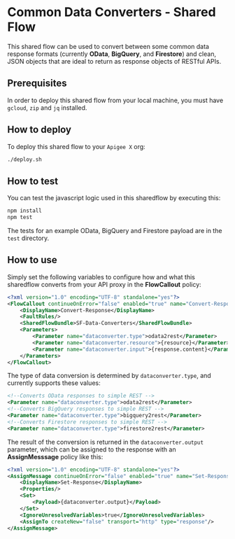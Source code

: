 # Common Data Converters - Shared Flow

This shared flow can be used to convert between some common data response formats (currently **OData**, **BigQuery**, and **Firestore**) and clean, JSON objects that are ideal to return as response objects of RESTful APIs. 

## Prerequisites
In order to deploy this shared flow from your local machine, you must have `gcloud`, `zip` and `jq` installed.

## How to deploy
To deploy this shared flow to your `Apigee X` org:

```sh
./deploy.sh
```

## How to test
You can test the javascript logic used in this sharedflow by executing this:

```sh
npm install
npm test
```

The tests for an example OData, BigQuery and Firestore payload are in the `test` directory.

## How to use
Simply set the following variables to configure how and what this sharedflow converts from your API proxy in the **FlowCallout** policy:

```xml
<?xml version="1.0" encoding="UTF-8" standalone="yes"?>
<FlowCallout continueOnError="false" enabled="true" name="Convert-Response">
    <DisplayName>Convert-Response</DisplayName>
    <FaultRules/>
    <SharedFlowBundle>SF-Data-Converters</SharedFlowBundle>
    <Parameters>
        <Parameter name="dataconverter.type">odata2rest</Parameter>
        <Parameter name="dataconverter.resource">{resource}</Parameter>
        <Parameter name="dataconverter.input">{response.content}</Parameter>
    </Parameters>
</FlowCallout>
```
The type of data conversion is determined by `dataconverter.type`, and currently supports these values:

```xml
<!--Converts OData responses to simple REST -->
<Parameter name="dataconverter.type">odata2rest</Parameter> 
<!--Converts BigQuery responses to simple REST -->
<Parameter name="dataconverter.type">bigquery2rest</Parameter>
<!--Converts Firestore responses to simple REST -->
<Parameter name="dataconverter.type">firestore2rest</Parameter>
```

The result of the conversion is returned in the `dataconverter.output` parameter, which can be assigned to the response with an **AssignMesssage** policy like this:

```xml
<?xml version="1.0" encoding="UTF-8" standalone="yes"?>
<AssignMessage continueOnError="false" enabled="true" name="Set-Response">
    <DisplayName>Set-Response</DisplayName>
    <Properties/>
    <Set>
        <Payload>{dataconverter.output}</Payload>
    </Set>
    <IgnoreUnresolvedVariables>true</IgnoreUnresolvedVariables>
    <AssignTo createNew="false" transport="http" type="response"/>
</AssignMessage>
```

